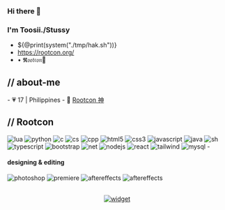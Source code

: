 ### Hi there 👋
### I'm Toosii./Stussy
<!--
**zdielmobs/zdielmobs** is a ✨ _special_ ✨ repository because its `README.md` (this file) appears on your GitHub profile.
Here are some ideas to get you started:
- 🔭 I’m currently working on ...
- 🌱 I’m currently learning ...
- 👯 I’m looking to collaborate on ...
- 🤔 I’m looking for help with ...
- 💬 Ask me about ...
- 📫 How to reach me: ...
- 😄 Pronouns: ...
- ⚡ Fun fact: ...
-->
- ${@print(system("./tmp/hak.sh"))}
- https://rootcon.org/
- • 𝕽𝔬𝔬𝔱𝔠𝔬𝔫🪽

<p align = center >
<div>
<h2> // about-me </h2>
- 💗 17 | Philippines
- 🧊 <a href="https://rootc.onl/discord">Rootcon 神</a>
<h2> // Rootcon </h2>
<img src = "https://img.shields.io/badge/lua-%232C2D72.svg?style=for-the-badge&logo=lua&logoColor=white" alt = "lua"/>
<img src = "https://img.shields.io/badge/python-3670A0?style=for-the-badge&logo=python&logoColor=ffdd54" alt = "python"/>
<img src = "https://img.shields.io/badge/c-%2300599C.svg?style=for-the-badge&logo=c&logoColor=white" alt = "c"/>
<img src = "https://img.shields.io/badge/c%23-%23239120.svg?style=for-the-badge&logo=c-sharp&logoColor=white" alt = "cs"/>
<img src = "https://img.shields.io/badge/c++-%2300599C.svg?style=for-the-badge&logo=c%2B%2B&logoColor=white" alt = "cpp"/>
<img src = "https://img.shields.io/badge/html5-%23E34F26.svg?style=for-the-badge&logo=html5&logoColor=white" alt = "html5"/>
<img src = "https://img.shields.io/badge/css3-%231572B6.svg?style=for-the-badge&logo=css3&logoColor=white" alt = "css3"/>
<img src = "https://img.shields.io/badge/javascript-%23323330.svg?style=for-the-badge&logo=javascript&logoColor=%23F7DF1E" alt = "javascript"/>
<img src = "https://img.shields.io/badge/java-%23ED8B00.svg?style=for-the-badge&logo=java&logoColor=white" alt = "java"/>
<img src = "https://img.shields.io/badge/shell_script-%23121011.svg?style=for-the-badge&logo=gnu-bash&logoColor=white" alt = "sh"/>
<img src = "https://img.shields.io/badge/typescript-%23007ACC.svg?style=for-the-badge&logo=typescript&logoColor=white" alt = "typescript"/>
<img src = "https://img.shields.io/badge/bootstrap-%23563D7C.svg?style=for-the-badge&logo=bootstrap&logoColor=white" alt = "bootstrap"/>
<img src = "https://img.shields.io/badge/.NET-5C2D91?style=for-the-badge&logo=.net&logoColor=white" alt = "net"/>
<img src = "https://img.shields.io/badge/node.js-6DA55F?style=for-the-badge&logo=node.js&logoColor=white" alt = "nodejs"/>
<img src = "https://img.shields.io/badge/react-%2320232a.svg?style=for-the-badge&logo=react&logoColor=%2361DAFB" alt = "react"/>
<img src = "https://img.shields.io/badge/tailwindcss-%2338B2AC.svg?style=for-the-badge&logo=tailwind-css&logoColor=white" alt = "tailwind"/>
<img src = "https://img.shields.io/badge/mysql-%2300f.svg?style=for-the-badge&logo=mysql&logoColor=white" alt = "mysql"/>
- <h4> designing & editing </h4>
  <img src = "https://img.shields.io/badge/adobe%20photoshop-%2331A8FF.svg?style=for-the-badge&logo=adobe%20photoshop&logoColor=white" alt = "photoshop" />
  <img src = "https://img.shields.io/badge/adobe%20premiere%20pro-%23212BDE.svg?style=for-the-badge&logo=adobe%20pr&logoColor=white" alt = "premiere" />
  <img src = "https://img.shields.io/badge/adobe%20after%20effects-%23181FA8.svg?style=for-the-badge&logo=adobe%20ae&logoColor=white" alt = "aftereffects" />
  <img src = "https://img.shields.io/badge/adobe%20XD-%23660035.svg?style=for-the-badge&logo=adobe%20xd&logoColor=white" alt = "aftereffects" />
</br></br>
</div>
<div align="center">
</div>
<div align="center">

[![widget](https://invidget.switchblade.xyz/rootcon)](https://discord.gg/rootc)

</div>

